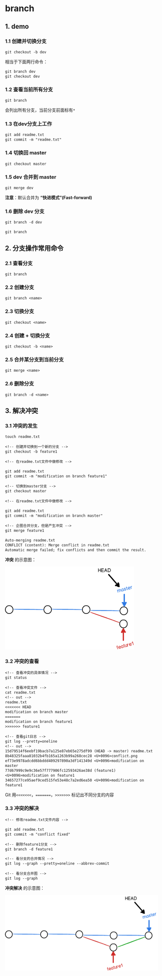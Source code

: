 # branch

## 1. demo

### 1.1 创建并切换分支

```git
git checkout -b dev
```

相当于下面两行命令：

```git
git branch dev
git checkout dev
```

### 1.2 查看当前所有分支

```git
git branch
```

会列出所有分支，当前分支前面标有```*```

### 1.3 在dev分支上工作

```git
git add readme.txt
git commit -m "readme.txt"
```

### 1.4 切换回 master

```git
git checkout master
```

### 1.5 dev 合并到 master

```git
git merge dev
```

**注意**：默认合并为 **“快进模式”(Fast-forward)**

### 1.6 删除 dev 分支

```git
git branch -d dev

git branch
```

## 2. 分支操作常用命令

### 2.1 查看分支

```git
git branch
```

### 2.2 创建分支

```git
git branch <name>
```

### 2.3 切换分支

```git
git checkout <name>
```

### 2.4 创建 + 切换分支

```git
git checkout -b <name>
```

### 2.5 合并某分支到当前分支

```git
git merge <name>
```

### 2.6 删除分支

```git
git branch -d <name>
```

## 3. 解决冲突

### 3.1 冲突的发生

```git
touch readme.txt

<!-- 创建并切换到一个新的分支 -->
git checkout -b feature1

<!-- 在readme.txt文件中做修改 -->

git add readme.txt
git commit -m "modification on branch feature1"

<!-- 切换到master分支 -->
git checkout master

<!-- 在readme.txt文件中做修改 -->

git add readme.txt
git commit -m "modification on branch master"

<!-- 企图合并分支，但是产生冲突 -->
git merge feature1

Auto-merging readme.txt
CONFLICT (content): Merge conflict in readme.txt
Automatic merge failed; fix conflicts and then commit the result.
```

**冲突** 的示意图：

![conflict](conflict.png "conflict")

### 3.2 冲突的查看

```git
<!-- 查看冲突的具体情况 -->
git status

<!-- 查看冲突文件 -->
cat readme.txt
<!-- out -->
readme.txt
<<<<<<< HEAD
modification on branch master
=======
modification on branch feature1
>>>>>>> feature1

<!-- 查看git日志 -->
git log --pretty=oneline
<!-- out -->
15d79514f6eebf19bacb7a125e87eb65e275df99 (HEAD -> master) readme.txt
8b48325faaa81032b4fb165a1263b99a268cec28 <U+0096>conflict.png
ef73e9978adcdd6bbddd409297890a3df141349d <U+0096>modification on master
77d67999c9e9c36e57f777906fc12593426ae38d (feature1) <U+0096>modification on feature1
34657277ce95aef9ced515fe53e48c7a2ed6ea50 <U+0096>modification on feature1
```

Git 用```<<<<<<<```，```=======```，```>>>>>>>``` 标记出不同分支的内容

### 3.3 冲突的解决

```git
<!-- 修改readme.txt文件内容 -->

git add readme.txt
git commit -m "conflict fixed"

<!-- 删除feature1分支 -->
git branch -d feature1
```

```git
<!-- 看分支的合并情况 -->
git log --graph --pretty=oneline --abbrev-commit

<!-- 看分支合并图 -->
git log --graph
```

**冲突解决** 的示意图：

![conflict2](conflict2.png "conflict2")
